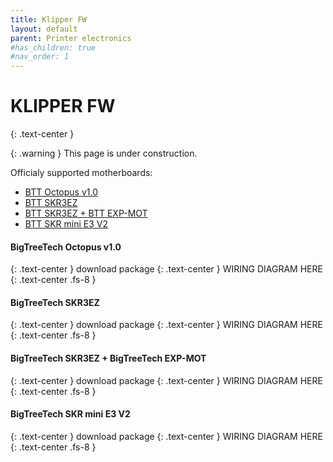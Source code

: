 ```yaml
---
title: Klipper FW
layout: default
parent: Printer electronics
#has_children: true
#nav_order: 1
---
```

# KLIPPER FW
{: .text-center }

{: .warning }
This page is under construction.

Officialy supported motherboards:
- [BTT Octopus v1.0]
- [BTT SKR3EZ]
- [BTT SKR3EZ + BTT EXP-MOT]
- [BTT SKR mini E3 V2]

#### BigTreeTech Octopus v1.0
{: .text-center }
download package
{: .text-center }
WIRING DIAGRAM HERE
{: .text-center .fs-8 }

#### BigTreeTech SKR3EZ
{: .text-center }
download package
{: .text-center }
WIRING DIAGRAM HERE
{: .text-center .fs-8 }

#### BigTreeTech SKR3EZ + BigTreeTech EXP-MOT
{: .text-center }
download package
{: .text-center }
WIRING DIAGRAM HERE
{: .text-center .fs-8 }

#### BigTreeTech SKR mini E3 V2
{: .text-center }
download package
{: .text-center }
WIRING DIAGRAM HERE
{: .text-center .fs-8 }

[BTT Octopus v1.0]: https://rh3d.xyz/klipper.html#bigtreetech-octopus-v10
[BTT SKR3EZ]: https://rh3d.xyz/klipper.html#bigtreetech-skr3ez
[BTT SKR3EZ + BTT EXP-MOT]: https://rh3d.xyz/klipper.html#bigtreetech-skr3ez--bigtreetech-exp-mot
[BTT SKR mini E3 V2]: https://rh3d.xyz/klipper.html#bigtreetech-skr-mini-e3-v2
